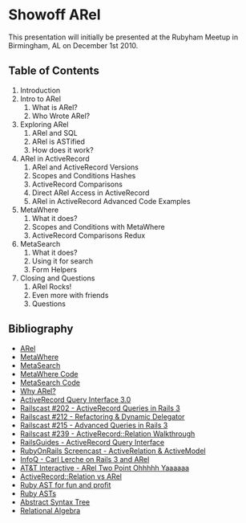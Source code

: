 # Showoff ARel #

This presentation will initially be presented at the Rubyham Meetup in Birmingham, AL on December 1st 2010.

## Table of Contents ##

1. Introduction
2. Intro to ARel
    1. What is ARel?
    2. Who Wrote ARel?
3. Exploring ARel
    1. ARel and SQL
    2. ARel is ASTified
    3. How does it work?
4. ARel in ActiveRecord
    1. ARel and ActiveRecord Versions
    2. Scopes and Conditions Hashes
    3. ActiveRecord Comparisons
    4. Direct ARel Access in ActiveRecord
    5. ARel in ActiveRecord Advanced Code Examples
5. MetaWhere
    1. What it does?
    2. Scopes and Conditions with MetaWhere
    3. ActiveRecord Comparisons Redux
6. MetaSearch
    1. What it does?
    2. Using it for search
    3. Form Helpers
7. Closing and Questions
    1. ARel Rocks!
    2. Even more with friends
    3. Questions

## Bibliography ##

* [ARel](https://github.com/rails/arel)
* [MetaWhere](http://metautonomo.us/projects/metawhere/)
* [MetaSearch](http://metautonomo.us/projects/metasearch/)
* [MetaWhere Code](https://github.com/ernie/meta_where)
* [MetaSearch Code](https://github.com/ernie/meta_search)
* [Why ARel?](http://magicscalingsprinkles.wordpress.com/2010/01/28/why-i-wrote-arel/)
* [ActiveRecord Query Interface 3.0](http://m.onkey.org/active-record-query-interface)
* [Railscast #202 - ActiveRecord Queries in Rails 3](http://railscasts.com/episodes/202-active-record-queries-in-rails-3)
* [Railscast #212 - Refactoring & Dynamic Delegator](http://railscasts.com/episodes/212-refactoring-dynamic-delegator)
* [Railscast #215 - Advanced Queries in Rails 3](http://railscasts.com/episodes/215-advanced-queries-in-rails-3)
* [Railscast #239 - ActiveRecord::Relation Walkthrough](http://railscasts.com/episodes/239-activerecord-relation-walkthrough)
* [RailsGuides - ActiveRecord Query Interface](http://edgeguides.rubyonrails.org/active_record_querying.html)
* [RubyOnRails Screencast - ActiveRelation & ActiveModel](http://rubyonrails.org/screencasts/rails3/active-relation-active-model)
* [InfoQ - Carl Lerche on Rails 3 and ARel](http://www.infoq.com/interviews/lerche-rails-arel)
* [AT&T Interactive - ARel Two Point Ohhhhh Yaaaaaa](http://engineering.attinteractive.com/2010/10/arel-two-point-ohhhhh-yaaaaaa/)
* [ActiveRecord::Relation vs ARel](http://metautonomo.us/2010/05/11/activerecord-relation-vs-arel/)
* [Ruby AST for fun and profit](http://www.igvita.com/2008/12/11/ruby-ast-for-fun-and-profit/)
* [Ruby ASTs](http://www.rubyinside.com/fun-with-rubys-abstract-syntax-trees-1401.html)
* [Abstract Syntax Tree](http://en.wikipedia.org/wiki/Abstract_syntax_tree)
* [Relational Algebra](http://en.wikipedia.org/wiki/Relational_algebra)


